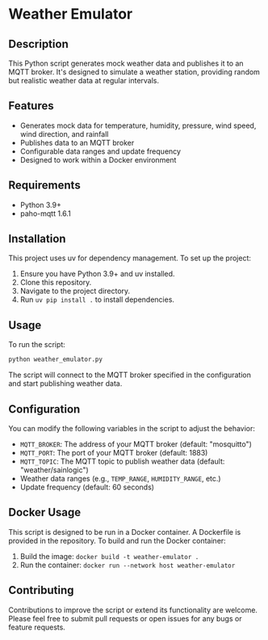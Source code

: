 # Weather Emulator

## Description
This Python script generates mock weather data and publishes it to an MQTT broker. It's designed to simulate a weather station, providing random but realistic weather data at regular intervals.

## Features
- Generates mock data for temperature, humidity, pressure, wind speed, wind direction, and rainfall
- Publishes data to an MQTT broker
- Configurable data ranges and update frequency
- Designed to work within a Docker environment

## Requirements
- Python 3.9+
- paho-mqtt 1.6.1

## Installation
This project uses uv for dependency management. To set up the project:

1. Ensure you have Python 3.9+ and uv installed.
2. Clone this repository.
3. Navigate to the project directory.
4. Run `uv pip install .` to install dependencies.

## Usage
To run the script:
```bash
python weather_emulator.py
```
The script will connect to the MQTT broker specified in the configuration and start publishing weather data.

## Configuration
You can modify the following variables in the script to adjust the behavior:

- `MQTT_BROKER`: The address of your MQTT broker (default: "mosquitto")
- `MQTT_PORT`: The port of your MQTT broker (default: 1883)
- `MQTT_TOPIC`: The MQTT topic to publish weather data (default: "weather/sainlogic")
- Weather data ranges (e.g., `TEMP_RANGE`, `HUMIDITY_RANGE`, etc.)
- Update frequency (default: 60 seconds)

## Docker Usage
This script is designed to be run in a Docker container. A Dockerfile is provided in the repository. To build and run the Docker container:

1. Build the image: `docker build -t weather-emulator .`
2. Run the container: `docker run --network host weather-emulator`

## Contributing
Contributions to improve the script or extend its functionality are welcome. Please feel free to submit pull requests or open issues for any bugs or feature requests.